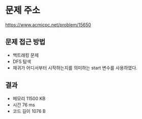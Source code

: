 # 문제 주소
https://www.acmicpc.net/problem/15650

## 문제 접근 방법
* 백트래킹 문제
* DFS 탐색
* 재귀가 어디서부터 시작하는지를 의미하는 start 변수를 사용하였다.

## 결과
- 메모리 11500 KB
- 시간 76 ms
- 코드 길이 1076 B
